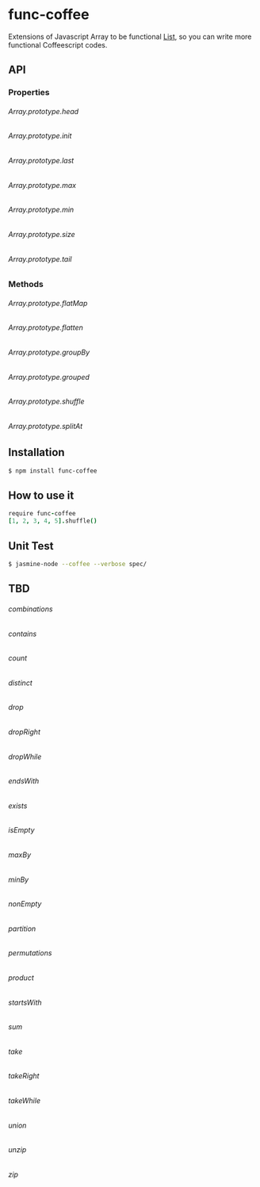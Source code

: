 func-coffee
===========

Extensions of Javascript Array to be functional [List](http://www.scala-lang.org/api/current/index.html#scala.collection.immutable.List),
so you can write more functional Coffeescript codes.


## API

### Properties
###### Array.prototype.head
###### Array.prototype.init
###### Array.prototype.last
###### Array.prototype.max
###### Array.prototype.min
###### Array.prototype.size
###### Array.prototype.tail

### Methods
###### Array.prototype.flatMap
###### Array.prototype.flatten
###### Array.prototype.groupBy
###### Array.prototype.grouped
###### Array.prototype.shuffle
###### Array.prototype.splitAt


## Installation

```bash
$ npm install func-coffee
```

## How to use it

```coffeescript
require func-coffee
[1, 2, 3, 4, 5].shuffle()
```

## Unit Test

```bash
$ jasmine-node --coffee --verbose spec/
```


## TBD
###### combinations
###### contains
###### count
###### distinct
###### drop
###### dropRight
###### dropWhile
###### endsWith
###### exists
###### isEmpty
###### maxBy
###### minBy
###### nonEmpty
###### partition
###### permutations
###### product
###### startsWith
###### sum
###### take
###### takeRight
###### takeWhile
###### union
###### unzip
###### zip





